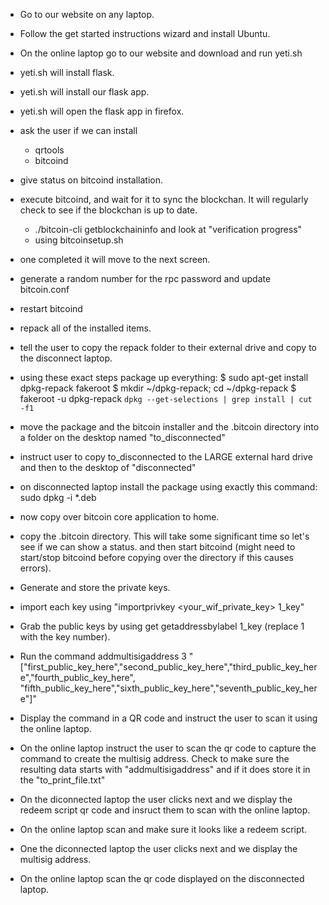


- Go to our website on any laptop.
- Follow the get started instructions wizard and install Ubuntu.



- On the online laptop go to our website and download and run yeti.sh
- yeti.sh will install flask.
- yeti.sh will install our flask app.
- yeti.sh will open the flask app in firefox.
- ask the user if we can install
    - qrtools
    - bitcoind
- give status on bitcoind installation.

- execute bitcoind, and wait for it to sync the blockchan. It will regularly check to see if the blockchan is up to date.
    - ./bitcoin-cli getblockchaininfo and look at "verification progress"
    - using bitcoinsetup.sh
- one completed it will move to the next screen.
- generate a random number for the rpc password and update bitcoin.conf
- restart bitcoind

- repack all of the installed items.
- tell the user to copy the repack folder to their external drive and copy to the disconnect laptop.
- using these exact steps package up everything:
    $ sudo apt-get install dpkg-repack fakeroot
    $ mkdir ~/dpkg-repack; cd ~/dpkg-repack
    $ fakeroot -u dpkg-repack `dpkg --get-selections | grep install | cut -f1`
- move the package and the bitcoin installer and the .bitcoin directory into a folder on the desktop named "to_disconnected"
- instruct user to copy to_disconnected to the LARGE external hard drive and then to the desktop of "disconnected"

- on disconnected laptop install the package using exactly this command:
    sudo dpkg -i *.deb
- now copy over bitcoin core application to home.
- copy the .bitcoin directory. This will take some significant time so let's see if we can show a status.
    and then start bitcoind (might need to start/stop bitcoind before copying over the directory if this causes errors).
- Generate and store the private keys.
- import each key using "importprivkey <your_wif_private_key> 1_key"
- Grab the public keys by using get getaddressbylabel 1_key (replace 1 with the key number).
- Run the command addmultisigaddress 3
  "[\"first_public_key_here\",\"second_public_key_here\",\"third_public_key_here\",\"fourth_public_key_here\",       \"fifth_public_key_here\",\"sixth_public_key_here\",\"seventh_public_key_here\"]"
- Display the command in a QR code and instruct the user to scan it using the online laptop.

- On the online laptop instruct the user to scan the qr code to capture the command to create the multisig address. Check to make sure the resulting data starts with "addmultisigaddress" and if it does store it in the "to_print_file.txt"

- On the diconnected laptop the user clicks next and we display the redeem script qr code and insruct them to scan with the online laptop.

- On the online laptop scan and make sure it looks like a redeem script. 

- One the diconnected laptop the user clicks next and we display the multisig address.

- On the online laptop scan the qr code displayed on the disconnected laptop. 

